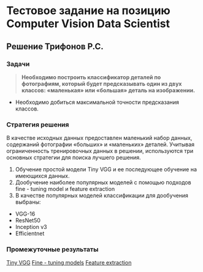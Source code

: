 # Тестовое задание на позицию Computer Vision Data Scientist
## Решение Трифонов Р.С.

### Задачи 

> **Необходимо построить классификатор деталей по фотографиям, который будет предсказывать один из двух классов: «маленькая» или «большая» деталь на изображении.**

- Необходимо добиться максимальной точности предсказания классов.

### Стратегия решения 

В качестве исходных данных предоставлен маленький набор данных, содержаний фотографии «больших» и «маленьких» деталей.  Учитывая ограниченность тренировочных данных в решении, используются три основных стратегии для поиска лучшего решения. 

1. Обучение простой модели Tiny VGG  и ее последующее обучение на имеющихся данных. 
2.  Дообучение наиболее популярных моделей с помощью подходов fine - tuning model и feature extraction
3.  В качестве популярных моделей классификации для дообучения выбраны: 
  - VGG-16
  - ResNet50
  - Inception v3
  - Efficientnet


### Промежуточные результаты

[Tiny VGG](https://github.com/rttrif/Test_task_computer_vision/blob/main/Part_classifier_Tiny_VGG.ipynb)
[Fine - tuning models](https://github.com/rttrif/Test_task_computer_vision/blob/main/Part_classifier_FT.ipynb)
[Feature extraction](https://github.com/rttrif/Test_task_computer_vision/blob/main/Part_classifier_FE.ipynb)
